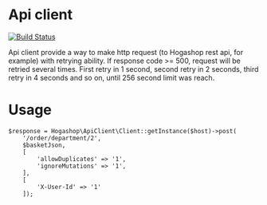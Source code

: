 # Api client

[![Build Status](https://travis-ci.org/shaggyrec/php-http-client.svg?branch=master)](https://travis-ci.org/shaggyrec/php-http-client)

Api client provide a way to make http request (to Hogashop rest api, for example) with retrying ability.
If response code >= 500, request will be retried several times. 
First retry in 1 second, second retry in 2 seconds, third retry in 4 seconds and so on, until 256 second limit was reach.

# Usage

```
$response = Hogashop\ApiClient\Client::getInstance($host)->post(
    '/order/department/2',
    $basketJson,
    [
        'allowDuplicates' => '1',
        'ignoreMutations' => '1',
    ],
    [
        'X-User-Id' => '1'
    ]);
```
